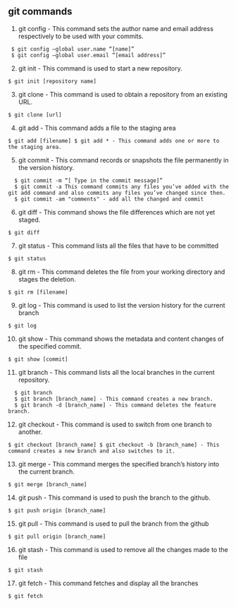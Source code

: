 ## git commands

1. git config - This command sets the author name and email address respectively to be used with your commits.

```
 $ git config –global user.name “[name]” 
 $ git config –global user.email “[email address]” 
```

2. git init - This command is used to start a new repository.

` $ git init [repository name]
`

3. git clone - This command is used to obtain a repository from an existing URL.

` $ git clone [url]
`

4. git add - This command adds a file to the staging area

` $ git add [filename]
  $ git add * - This command adds one or more to the staging area.
`

5. git commit - This command records or snapshots the file permanently in the version history.

```
  $ git commit -m “[ Type in the commit message]”
  $ git commit -a This command commits any files you’ve added with the git add command and also commits any files you’ve changed since then.
  $ git commit -am "comments" - add all the changed and commit
```

6. git diff - This command shows the file differences which are not yet staged.

`$ git diff
`

7. git status - This command lists all the files that have to be committed

` $ git status
`

8. git rm - This command deletes the file from your working directory and stages the deletion.

` $ git rm [filename]
`

9. git log - This command is used to list the version history for the current branch

` $ git log
`

10. git show - This command shows the metadata and content changes of the specified commit.

` $ git show [commit]
`

11. git branch -  This command lists all the local branches in the current repository.

```
  $ git branch
  $ git branch [branch_name] - This command creates a new branch.
  $ git branch -d [branch_name] - This command deletes the feature branch.
```

12. git checkout - This command is used to switch from one branch to another.

` $ git checkout [branch_name]
  $ git checkout -b [branch_name] - This command creates a new branch and also switches to it.
`

13. git merge - This command merges the specified branch’s history into the current branch.

` $ git merge [branch_name]
`

14. git push - This command is used to push the branch to the github.

` $ git push origin [branch_name]
`

15. git pull - This command is used to pull the branch from the github

` $ git pull origin [branch_name]
`

16. git stash - This command is used to remove all the changes made to the file

` $ git stash 
`

17. git fetch - This command fetches and display all the branches

` $ git fetch
`

